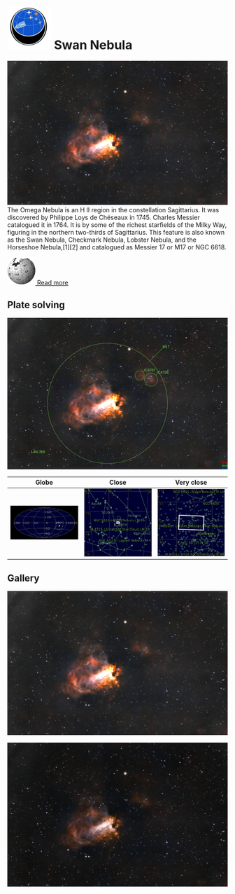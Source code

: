 # ![](Imaging//Common/pyl-tiny.png) Swan Nebula
![IMG](Imaging//HD/Swan_Nebula+00+co.jpg)
The Omega Nebula is an H II region in the constellation Sagittarius. It was discovered by Philippe Loys de Chéseaux in 1745. Charles Messier catalogued it in 1764. It is by some of the richest starfields of the Milky Way, figuring in the northern two-thirds of Sagittarius. This feature is also known as the Swan Nebula, Checkmark Nebula, Lobster Nebula, and the Horseshoe Nebula,[1][2] and catalogued as Messier 17 or M17 or NGC 6618.

[![](Imaging//Common/Wikipedia.png) Read more](https://en.wikipedia.org/wiki/Omega_Nebula)
## Plate solving 


![IMG](Imaging//HD/Swan_Nebula_Annotated.jpg)


| Globe | Close | Very close |
| ----- | ----- | ----- |
|![IMG](Imaging//HD/Swan_Nebula_Globe.jpg) |![IMG](Imaging//HD/Swan_Nebula_Close.jpg) |![IMG](Imaging//HD/Swan_Nebula_Closer.jpg) |

## Gallery
![IMG](Imaging//HD/Swan_Nebula+00+co.jpg) 

![IMG](Imaging//HD/Swan_Nebula+01+co.jpg) 


